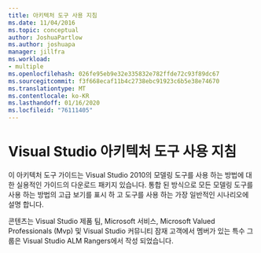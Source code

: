 ```yaml
---
title: 아키텍처 도구 사용 지침
ms.date: 11/04/2016
ms.topic: conceptual
author: JoshuaPartlow
ms.author: joshuapa
manager: jillfra
ms.workload:
- multiple
ms.openlocfilehash: 026fe95eb9e32e335832e782ffde72c93f89dc67
ms.sourcegitcommit: f3f668ecaf11b4c2738ebc91923c6b5e38e74670
ms.translationtype: MT
ms.contentlocale: ko-KR
ms.lasthandoff: 01/16/2020
ms.locfileid: "76111405"
---
```

# <a name="visual-studio-architecture-tooling-guidance"></a>Visual Studio 아키텍처 도구 사용 지침

이 아키텍처 도구 가이드는 Visual Studio 2010의 모델링 도구를 사용 하는 방법에 대 한 실용적인 가이드의 다운로드 패키지 있습니다. 통합 된 방식으로 모든 모델링 도구를 사용 하는 방법의 고급 보기를 표시 하 고 도구를 사용 하는 가장 일반적인 시나리오에 설명 합니다.

콘텐츠는 Visual Studio 제품 팀, Microsoft 서비스, Microsoft Valued Professionals (Mvp) 및 Visual Studio 커뮤니티 잠재 고객에서 멤버가 있는 특수 그룹은 Visual Studio ALM Rangers에서 작성 되었습니다.
